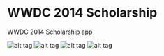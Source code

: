 WWDC 2014 Scholarship
=====================

WWDC 2014 Scholarship app


![alt tag](https://dl.dropboxusercontent.com/u/55836957/WWDC%20Scholarship/IMG_3037.png)
![alt tag](https://dl.dropboxusercontent.com/u/55836957/WWDC%20Scholarship/IMG_3038.png)
![alt tag](https://dl.dropboxusercontent.com/u/55836957/WWDC%20Scholarship/IMG_3039.png)
![alt tag](https://dl.dropboxusercontent.com/u/55836957/WWDC%20Scholarship/IMG_3041.png)

